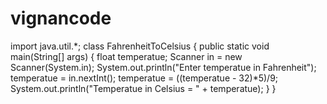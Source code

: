 # vignancode
import java.util.*;
class FahrenheitToCelsius {
    public static void main(String[] args) {
        float temperatue;
        Scanner in = new Scanner(System.in);
        System.out.println("Enter temperatue in Fahrenheit");
        temperatue = in.nextInt();
        temperatue = ((temperatue - 32)*5)/9;
        System.out.println("Temperatue in Celsius = " + temperatue);
    }
}
